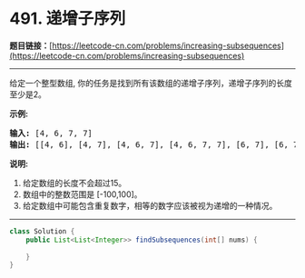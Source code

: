 # 491. 递增子序列

**题目链接：**[https://leetcode-cn.com/problems/increasing-subsequences](https://leetcode-cn.com/problems/increasing-subsequences)

---

<div class="content__1Y2H">
 <div class="notranslate">
  <p>给定一个整型数组, 你的任务是找到所有该数组的递增子序列，递增子序列的长度至少是2。</p> 
  <p><strong>示例:</strong></p> 
  <pre class="language-text"><strong>输入:</strong> [4, 6, 7, 7]
<strong>输出:</strong> [[4, 6], [4, 7], [4, 6, 7], [4, 6, 7, 7], [6, 7], [6, 7, 7], [7,7], [4,7,7]]</pre> 
  <p><strong>说明:</strong></p> 
  <ol> 
   <li>给定数组的长度不会超过15。</li> 
   <li>数组中的整数范围是&nbsp;[-100,100]。</li> 
   <li>给定数组中可能包含重复数字，相等的数字应该被视为递增的一种情况。</li> 
  </ol> 
 </div>
</div>

---

```java
class Solution {
    public List<List<Integer>> findSubsequences(int[] nums) {
        
    }
}
```